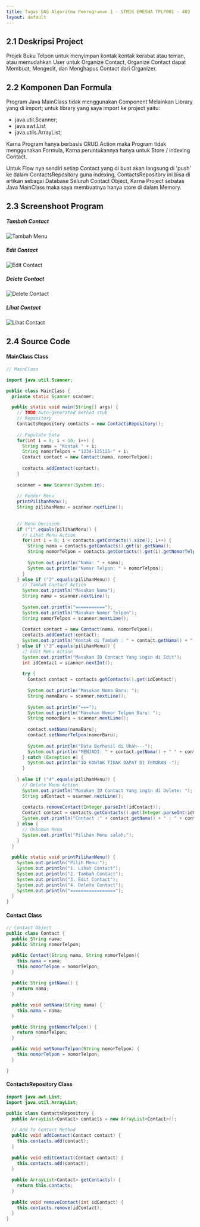 ```yaml
---
title: Tugas UAS Algoritma Pemrograman 1 - STMIK ERESHA TPLP001 - 403
layout: default
---
```


## 2.1 Deskripsi Project  
Projek Buku Telpon untuk menyimpan kontak kontak kerabat atau teman, atau memudahkan User untuk Organize Contact, Organize Contact dapat Membuat, Mengedit, dan Menghapus Contact dari Organizer.  



## 2.2 Komponen Dan Formula
Program Java MainClass tidak menggunakan Component Melainkan Library yang di import; untuk library yang saya import ke project yaitu:  


- java.util.Scanner;
- java.awt.List
- java.utils.ArrayList;


Karna Program hanya berbasis CRUD Action maka Program tidak menggunakan Formula, Karna peruntukannya hanya untuk Store / indexing Contact.

Untuk Flow nya sendiri setiap Contact yang di buat akan langsung di 'push' ke dalam ContactsRepository guna indexing, ContactsRepository ini bisa di artikan sebagai Database Seluruh Contact Object, Karna Project sebatas Java MainClass maka saya membuatnya hanya store di dalam Memory.




## 2.3 Screenshoot Program  

##### Tambah Contact  
![Tambah Menu](https://www.dropbox.com/s/wuj238fxx4u94zy/tambahMenu.jpg?raw=1)


##### Edit Contact  
![Edit Contact](https://www.dropbox.com/s/lkogtmu8y01f4c0/EditMenu.jpg?raw=1)

##### Delete Contact
![Delete Contact](https://www.dropbox.com/s/cmeuw2dvg26h174/deleteContact.jpg?raw=1)



##### Lihat Contact   
![Lihat Contact](https://www.dropbox.com/s/8h2glfa5b1u1qeb/Contacts.jpg?raw=1)



## 2.4 Source Code



#### MainClass Class
```java
// MainClass

import java.util.Scanner;

public class MainClass {
  private static Scanner scanner;

  public static void main(String[] args) {
    // TODO Auto-generated method stub
    // Repository
    ContactsRepository contacts = new ContactsRepository();
    
    // Populate Data
    for(int i = 0; i < 10; i++) {
      String nama = "Kontak " + i;
      String nomorTelpon = "1234-125125-" + i;
      Contact contact = new Contact(nama, nomorTelpon);
      
      contacts.addContact(contact);
    }
    
    scanner = new Scanner(System.in);
    
    // Render Menu
    printPilihanMenu();
    String pilihanMenu = scanner.nextLine();
    
    
    // Menu Decision
    if ("1".equals(pilihanMenu)) {
      // Lihat Menu Action
      for(int i = 0; i < contacts.getContacts().size(); i++) {
        String nama = contacts.getContacts().get(i).getNama();
        String nomorTelpon = contacts.getContacts().get(i).getNomorTelpon();
        
        System.out.println("Nama: " + nama);
        System.out.println("Nomor Telpon: " + nomorTelpon);
      }
    } else if ("2".equals(pilihanMenu)) {
      // Tambah Contact Action
      System.out.println("Masukan Nama");
      String nama = scanner.nextLine();
      
      System.out.println("===========");
      System.out.println("Masukan Nomor Telpon");
      String nomorTelpon = scanner.nextLine();
      
      Contact contact = new Contact(nama, nomorTelpon);
      contacts.addContact(contact);
      System.out.println("Kontak di Tambah : " + contact.getNama() + " : " + contact.getNomorTelpon());
    } else if ("3".equals(pilihanMenu)) {
      // Edit Menu Action
      System.out.println("Masukan ID Contact Yang ingin di Edit");
      int idContact = scanner.nextInt();
      
      try {
        Contact contact = contacts.getContacts().get(idContact);
        
        System.out.println("Masukan Nama Baru: ");
        String namaBaru = scanner.nextLine();
        
        System.out.println("===");
        System.out.println("Masukan Nomor Telpon Baru: ");
        String nomorBaru = scanner.nextLine();
        
        contact.setNama(namaBaru);
        contact.setNomorTelpon(nomorBaru);
        
        System.out.println("Data Berhasil di Ubah---");
        System.out.println("MENJADI: " + contact.getNama() + " " + contact.getNomorTelpon());
      } catch (Exception e) {
        System.out.println("ID KONTAK TIDAK DAPAT DI TEMUKAN -");
      }
      
    } else if ("4".equals(pilihanMenu)) {
      // Delete Menu Action
      System.out.println("Masukan ID Contact Yang ingin di Delete: ");
      String idContact = scanner.nextLine();
      
      contacts.removeContact(Integer.parseInt(idContact));
      Contact contact = contacts.getContacts().get(Integer.parseInt(idContact));
      System.out.println("Contact :" + contact.getNama() + " : " + contact.getNomorTelpon() + " --- Berhasil Di Delete");
    } else {
      // Unknown Menu
      System.out.println("Pilihan Menu salah;");
    }
  }
  
  public static void printPilihanMenu() {
    System.out.println("Pilih Menu:");
    System.out.println("1. Lihat Contact");
    System.out.println("2. Tambah Contact");
    System.out.println("3. Edit Contact");
    System.out.println("4. Delete Contact");
    System.out.println("=================");
  }
}
```


#### Contact Class
```java
// Contact Object
public class Contact {
  public String nama;
  public String nomorTelpon;

  public Contact(String nama, String nomorTelpon){
    this.nama = nama;
    this.nomorTelpon = nomorTelpon;
  }
  
  public String getNama() {
    return nama;
  }

  public void setNama(String nama) {
    this.nama = nama;
  }

  public String getNomorTelpon() {
    return nomorTelpon;
  }

  public void setNomorTelpon(String nomorTelpon) {
    this.nomorTelpon = nomorTelpon;
  }

}
```



#### ContactsRepository Class
```java
import java.awt.List;
import java.util.ArrayList;

public class ContactsRepository {
  public ArrayList<Contact> contacts = new ArrayList<Contact>();
  
  // Add To Contact Method
  public void addContact(Contact contact) {
    this.contacts.add(contact);
  }
  
  public void editContact(Contact contact) {
    this.contacts.add(contact);
  }
  
  public ArrayList<Contact> getContacts() {
    return this.contacts;
  }
  
  public void removeContact(int idContact) {
    this.contacts.remove(idContact);
  }
}

```